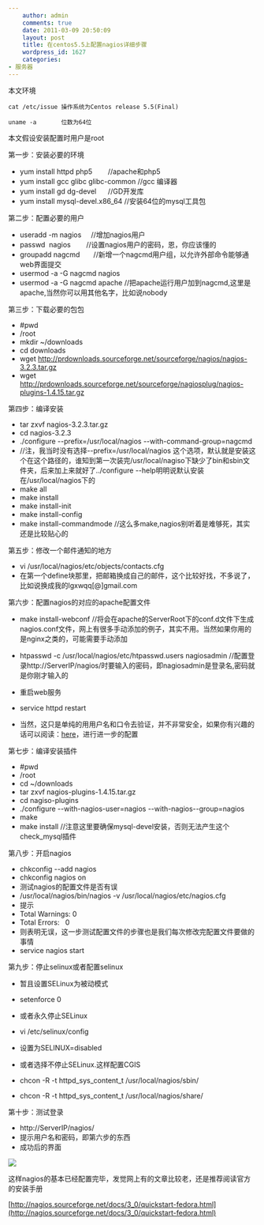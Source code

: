 ```yaml
---
    author: admin
    comments: true
    date: 2011-03-09 20:50:09
    layout: post
    title: 在centos5.5上配置nagios详细步骤
    wordpress_id: 1627
    categories:
- 服务器
---
```


本文环境

    cat /etc/issue 操作系统为Centos release 5.5(Final)

    uname -a       位数为64位

本文假设安装配置时用户是root

第一步：安装必要的环境

* yum install httpd php5        //apache和php5
* yum install gcc glibc glibc-common //gcc 编译器
* yum install gd dg-devel      //GD开发库
* yum install mysql-devel.x86_64 //安装64位的mysql工具包

第二步：配置必要的用户

* useradd -m nagios     //增加nagios用户
* passwd  nagios        //设置nagios用户的密码，恩，你应该懂的
* groupadd nagcmd       //新增一个nagcmd用户组，以允许外部命令能够通web界面提交
* usermod -a -G nagcmd nagios
* usermod -a -G nagcmd apache //把apache运行用户加到nagcmd,这里是apache,当然你可以用其他名字，比如说nobody

第三步：下载必要的包包

* #pwd 
* /root 
* mkdir ~/downloads 
* cd downloads 
* wget http://prdownloads.sourceforge.net/sourceforge/nagios/nagios-3.2.3.tar.gz 
* wget http://prdownloads.sourceforge.net/sourceforge/nagiosplug/nagios-plugins-1.4.15.tar.gz

第四步：编译安装

* tar zxvf nagios-3.2.3.tar.gz
* cd nagios-3.2.3
* ./configure --prefix=/usr/local/nagios --with-command-group=nagcmd
* //注，我当时没有选择--prefix=/usr/local/nagios 这个选项，默认就是安装这个在这个路径的，谁知到第一次装完/usr/local/nagiso下缺少了bin和sbin文件夹，后来加上来就好了../configure --help明明说默认安装在/usr/local/nagios下的
* make all
* make install
* make install-init
* make install-config
* make install-commandmode //这么多make,nagios别听着是难够死，其实还是比较贴心的

第五步：修改一个邮件通知的地方

* vi /usr/local/nagios/etc/objects/contacts.cfg
* 在第一个define块那里，把邮箱换成自己的邮件，这个比较好找，不多说了，比如说换成我的lgxwqq[@]gmail.com

第六步：配置nagios的对应的apache配置文件

* make install-webconf //将会在apache的ServerRoot下的conf.d文件下生成nagios.conf文件，网上有很多手动添加的例子，其实不用。当然如果你用的是nginx之类的，可能需要手动添加
* htpasswd -c /usr/local/nagios/etc/htpasswd.users nagiosadmin //配置登录http://ServerIP/nagios/时要输入的密码，即nagiosadmin是登录名,密码就是你刚才输入的

* 重启web服务
* service httpd restart

* 当然，这只是单纯的用用户名和口令去验证，并不非常安全，如果你有兴趣的话可以阅读：[here](http://nagios.sourceforge.net/docs/3_0/cgisecurity.html)，进行进一步的配置

第七步：编译安装插件

* #pwd
* /root
* cd ~/downloads
* tar zxvf nagios-plugins-1.4.15.tar.gz
* cd nagiso-plugins
* ./configure --with-nagios-user=nagios --with-nagios--group=nagios
* make
* make install //注意这里要确保mysql-devel安装，否则无法产生这个check_mysql插件

第八步：开启nagios

* chkconfig --add nagios
* chkconfig nagios on
* 测试nagios的配置文件是否有误
* /usr/local/nagios/bin/nagios -v /usr/local/nagios/etc/nagios.cfg
* 提示
* Total Warnings: 0
* Total Errors:   0
* 则表明无误，这一步测试配置文件的步骤也是我们每次修改完配置文件要做的事情 
* service nagios start

第九步：停止selinux或者配置selinux

* 暂且设置SELinux为被动模式

* setenforce 0 
* 或者永久停止SELinux 
* vi /etc/selinux/config 
* 设置为SELINUX=disabled 
* 或者选择不停止SELinux.这样配置CGIS 
* chcon -R -t httpd_sys_content_t /usr/local/nagios/sbin/ 
* chcon -R -t httpd_sys_content_t /usr/local/nagios/share/

第十步：测试登录

* http://ServerIP/nagios/ 
* 提示用户名和密码，即第六步的东西
* 成功后的界面


![](http://i.imgur.com/BQwea.png)

这样nagios的基本已经配置完毕，发觉网上有的文章比较老，还是推荐阅读官方的安装手册

[http://nagios.sourceforge.net/docs/3_0/quickstart-fedora.html](http://nagios.sourceforge.net/docs/3_0/quickstart-fedora.html)

